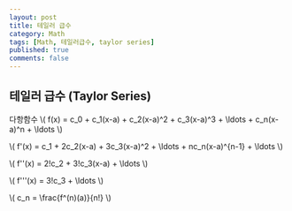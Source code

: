 ```yaml
---
layout: post
title: 테일러 급수
category: Math
tags: [Math, 테일러급수, taylor series]
published: true
comments: false
---
```


테일러 급수 (Taylor Series)
---

다항함수
\\( f(x) = c\_0 + c\_1(x-a) + c\_2(x-a)^2 + c\_3(x-a)^3 + \ldots + c\_n(x-a)^n + \ldots \\)

\\( f'(x) = c\_1 + 2c\_2(x-a) + 3c\_3(x-a)^2 + \ldots + nc\_n(x-a)^{n-1} + \ldots \\) 

\\( f''(x) = 2!c\_2 + 3!c\_3(x-a) + \ldots \\)

\\( f'''(x) = 3!c\_3 + \ldots \\)

\\( c\_n = \frac{f^(n)(a)}{n!} \\)
